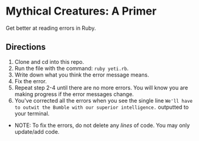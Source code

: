# Mythical Creatures: A Primer
Get better at reading errors in Ruby.

## Directions
1. Clone and cd into this repo.
2. Run the file with the command: `ruby yeti.rb`. 
3. Write down what you think the error message means.
4. Fix the error.
5. Repeat step 2-4 until there are no more errors. You will know you are making progress if the error messages change.
6. You've corrected all the errors when you see the single line `We'll have to outwit the Bumble with our superior intelligence.` outputted to your terminal.

* NOTE: To fix the errors, do not delete any *lines* of code. You may only update/add code.
